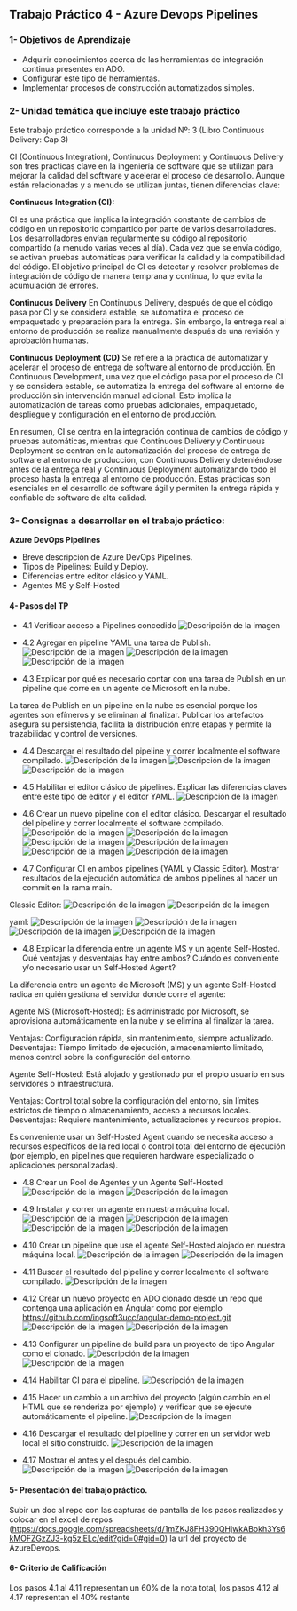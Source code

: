 ## Trabajo Práctico 4 - Azure Devops Pipelines

### 1- Objetivos de Aprendizaje
 - Adquirir conocimientos acerca de las herramientas de integración continua presentes en ADO.
 - Configurar este tipo de herramientas.
 - Implementar procesos de construcción automatizados simples.
 
### 2- Unidad temática que incluye este trabajo práctico
Este trabajo práctico corresponde a la unidad Nº: 3 (Libro Continuous Delivery: Cap 3)


CI (Continuous Integration), Continuous Deployment y Continuous Delivery son tres prácticas clave en la ingeniería de software que se utilizan para mejorar la calidad del software y acelerar el proceso de desarrollo. Aunque están relacionadas y a menudo se utilizan juntas, tienen diferencias clave:

**Continuous Integration (CI):**

CI es una práctica que implica la integración constante de cambios de código en un repositorio compartido por parte de varios desarrolladores.
Los desarrolladores envían regularmente su código al repositorio compartido (a menudo varias veces al día).
Cada vez que se envía código, se activan pruebas automáticas para verificar la calidad y la compatibilidad del código.
El objetivo principal de CI es detectar y resolver problemas de integración de código de manera temprana y continua, lo que evita la acumulación de errores.

**Continuous Delivery** 
En Continuous Delivery, después de que el código pasa por CI y se considera estable, se automatiza el proceso de empaquetado y preparación para la entrega.
Sin embargo, la entrega real al entorno de producción se realiza manualmente después de una revisión y aprobación humanas.

**Continuous Deployment (CD)**
Se refiere a la práctica de automatizar y acelerar el proceso de entrega de software al entorno de producción.
En Continuous Development, una vez que el código pasa por el proceso de CI y se considera estable, se automatiza la entrega del software al entorno de producción sin intervención manual adicional.
Esto implica la automatización de tareas como pruebas adicionales, empaquetado, despliegue y configuración en el entorno de producción.

En resumen, CI se centra en la integración continua de cambios de código y pruebas automáticas, mientras que Continuous Delivery y Continuous Deployment se centran en la automatización del proceso de entrega de software al entorno de producción, con Continuous Delivery deteniéndose antes de la entrega real y Continuous Deployment automatizando todo el proceso hasta la entrega al entorno de producción. 
Estas prácticas son esenciales en el desarrollo de software ágil y permiten la entrega rápida y confiable de software de alta calidad.

### 3- Consignas a desarrollar en el trabajo práctico:

 **Azure DevOps Pipelines**
  - Breve descripción de Azure DevOps Pipelines.
  - Tipos de Pipelines: Build y Deploy.
  - Diferencias entre editor clásico y YAML.
  - Agentes MS y Self-Hosted


#### 4- Pasos del TP
 - 4.1 Verificar acceso a Pipelines concedido
![Descripción de la imagen](imagen1.jpeg)


 - 4.2 Agregar en pipeline YAML una tarea de Publish. 
![Descripción de la imagen](imagen2.jpeg)
![Descripción de la imagen](imagen3.jpeg)
![Descripción de la imagen](imagen4.jpeg)


 - 4.3 Explicar por qué es necesario contar con una tarea de Publish en un pipeline que corre en un agente de Microsoft en la nube.

La tarea de Publish en un pipeline en la nube es esencial porque los agentes son efímeros y se eliminan al finalizar. Publicar los artefactos asegura su persistencia, facilita la distribución entre etapas y permite la trazabilidad y control de versiones.

 - 4.4 Descargar el resultado del pipeline y correr localmente el software compilado.
![Descripción de la imagen](imagen5.jpeg)
![Descripción de la imagen](imagen6.jpeg)
![Descripción de la imagen](imagen7.jpeg)


 - 4.5 Habilitar el editor clásico de pipelines. Explicar las diferencias claves entre este tipo de editor y el editor YAML.
![Descripción de la imagen](imagen8.jpeg)


 - 4.6 Crear un nuevo pipeline con el editor clásico. Descargar el resultado del pipeline y correr localmente el software compilado.
![Descripción de la imagen](imagen9.jpeg)
![Descripción de la imagen](imagen10.jpeg)
![Descripción de la imagen](imagen11.jpeg)
![Descripción de la imagen](imagen12.jpeg)
![Descripción de la imagen](imagen13.jpeg)
![Descripción de la imagen](imagen14.jpeg)




 - 4.7 Configurar CI en ambos pipelines (YAML y Classic Editor). Mostrar resultados de la ejecución automática de ambos pipelines al hacer un commit en la rama main.

Classic Editor:
![Descripción de la imagen](imagen15.jpeg)
![Descripción de la imagen](imagen16.jpeg)



yaml:
![Descripción de la imagen](imagen17.jpeg)
![Descripción de la imagen](imagen18.jpeg)
![Descripción de la imagen](imagen19.jpeg)
![Descripción de la imagen](imagen20.jpeg)



 - 4.8 Explicar la diferencia entre un agente MS y un agente Self-Hosted. Qué ventajas y desventajas hay entre ambos? Cuándo es conveniente y/o necesario usar un Self-Hosted Agent?

La diferencia entre un agente de Microsoft (MS) y un agente Self-Hosted radica en quién gestiona el servidor donde corre el agente:

Agente MS (Microsoft-Hosted): Es administrado por Microsoft, se aprovisiona automáticamente en la nube y se elimina al finalizar la tarea.

Ventajas: Configuración rápida, sin mantenimiento, siempre actualizado.
Desventajas: Tiempo limitado de ejecución, almacenamiento limitado, menos control sobre la configuración del entorno.

Agente Self-Hosted: Está alojado y gestionado por el propio usuario en sus servidores o infraestructura.

Ventajas: Control total sobre la configuración del entorno, sin límites estrictos de tiempo o almacenamiento, acceso a recursos locales.
Desventajas: Requiere mantenimiento, actualizaciones y recursos propios.

Es conveniente usar un Self-Hosted Agent cuando se necesita acceso a recursos específicos de la red local o control total del entorno de ejecución (por ejemplo, en pipelines que requieren hardware especializado o aplicaciones personalizadas).


 - 4.8 Crear un Pool de Agentes y un Agente Self-Hosted
![Descripción de la imagen](imagen21.jpeg)
![Descripción de la imagen](imagen22.jpeg)


 - 4.9 Instalar y correr un agente en nuestra máquina local.
![Descripción de la imagen](imagen23.jpeg)
![Descripción de la imagen](imagen24.jpeg)
![Descripción de la imagen](imagen25.jpeg)
![Descripción de la imagen](imagen26.jpeg)




 - 4.10 Crear un pipeline que use el agente Self-Hosted alojado en nuestra máquina local.
![Descripción de la imagen](imagen27.jpeg)
![Descripción de la imagen](imagen28.jpeg)



 - 4.11 Buscar el resultado del pipeline y correr localmente el software compilado.
![Descripción de la imagen](imagen29.jpeg)


 - 4.12 Crear un nuevo proyecto en ADO clonado desde un repo que contenga una aplicación en Angular como por ejemplo https://github.com/ingsoft3ucc/angular-demo-project.git
![Descripción de la imagen](imagen30.jpeg)
![Descripción de la imagen](imagen31.jpeg)



 - 4.13 Configurar un pipeline de build para un proyecto de tipo Angular como el clonado.
![Descripción de la imagen](imagen32.jpeg)
![Descripción de la imagen](imagen33.jpeg)



 - 4.14 Habilitar CI para el pipeline.
![Descripción de la imagen](imagen34.jpeg)


 - 4.15 Hacer un cambio a un archivo del proyecto (algún cambio en el HTML que se renderiza por ejemplo) y verificar que se ejecute automáticamente el pipeline.
![Descripción de la imagen](imagen35.jpeg)


 - 4.16 Descargar el resultado del pipeline y correr en un servidor web local el sitio construido.
![Descripción de la imagen](imagen36.jpeg)


 - 4.17 Mostrar el antes y el después del cambio.
![Descripción de la imagen](imagen37.jpeg)
![Descripción de la imagen](imagen38.jpeg)



#### 5- Presentación del trabajo práctico.
Subir un doc al repo con las capturas de pantalla de los pasos realizados y colocar en el excel de repos (https://docs.google.com/spreadsheets/d/1mZKJ8FH390QHjwkABokh3Ys6kMOFZGzZJ3-kg5ziELc/edit?gid=0#gid=0) la url del proyecto de AzureDevops.

#### 6- Criterio de Calificación
Los pasos 4.1 al 4.11 representan un 60% de la nota total, los pasos 4.12 al 4.17 representan el 40% restante

